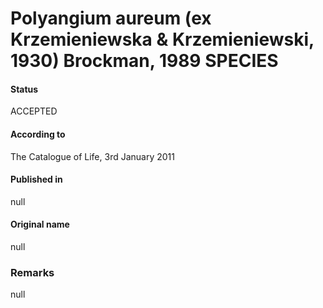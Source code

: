 Polyangium aureum (ex Krzemieniewska & Krzemieniewski, 1930) Brockman, 1989 SPECIES
=======

#### Status
ACCEPTED

#### According to
The Catalogue of Life, 3rd January 2011

#### Published in
null

#### Original name
null

### Remarks
null